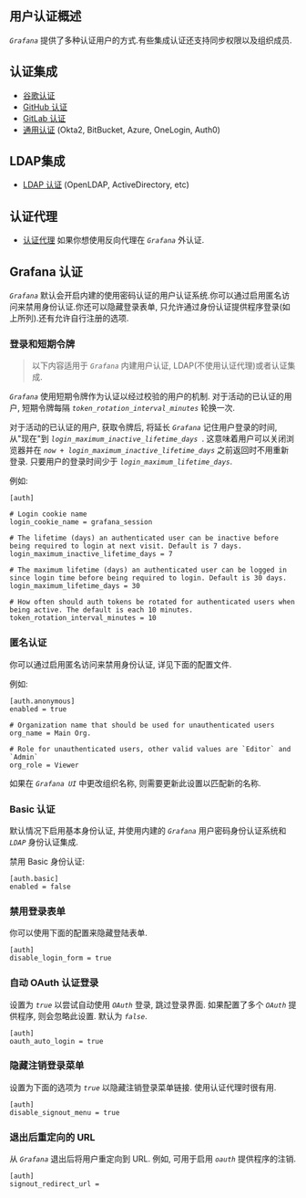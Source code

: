## **用户认证概述**

*```Grafana```* 提供了多种认证用户的方式.有些集成认证还支持同步权限以及组织成员.

## **认证集成**
- [谷歌认证](https://grafana.com/docs/v6.0/auth/google/)
- [GitHub 认证](https://grafana.com/docs/v6.0/auth/github/)
- [GitLab 认证](https://grafana.com/docs/v6.0/auth/gitlab/)
- [通用认证](https://grafana.com/docs/v6.0/auth/generic-oauth/) (Okta2, BitBucket, Azure, OneLogin, Auth0)

## **LDAP集成**
- [LDAP 认证](https://grafana.com/docs/v6.0/auth/ldap/) (OpenLDAP, ActiveDirectory, etc)

## **认证代理**
- [认证代理](https://grafana.com/docs/v6.0/auth/auth-proxy/) 如果你想使用反向代理在 *```Grafana```* 外认证.

## **Grafana 认证**
*```Grafana```* 默认会开启内建的使用密码认证的用户认证系统.你可以通过启用匿名访问来禁用身份认证.你还可以隐藏登录表单, 只允许通过身份认证提供程序登录(如上所列).还有允许自行注册的选项.

### **登录和短期令牌**
> 以下内容适用于 *```Grafana```* 内建用户认证, LDAP(不使用认证代理)或者认证集成.

*```Grafana```* 使用短期令牌作为认证以经过校验的用户的机制. 对于活动的已认证的用户, 短期令牌每隔 *```token_rotation_interval_minutes```* 轮换一次.

对于活动的已认证的用户, 获取令牌后, 将延长 *```Grafana```* 记住用户登录的时间, 从"现在"到 *```login_maximum_inactive_lifetime_days ```*. 这意味着用户可以关闭浏览器并在 *```now + login_maximum_inactive_lifetime_days```* 之前返回时不用重新登录. 只要用户的登录时间少于 *```login_maximum_lifetime_days```*.

例如:
```
[auth]

# Login cookie name
login_cookie_name = grafana_session

# The lifetime (days) an authenticated user can be inactive before being required to login at next visit. Default is 7 days.
login_maximum_inactive_lifetime_days = 7

# The maximum lifetime (days) an authenticated user can be logged in since login time before being required to login. Default is 30 days.
login_maximum_lifetime_days = 30

# How often should auth tokens be rotated for authenticated users when being active. The default is each 10 minutes.
token_rotation_interval_minutes = 10
```

### **匿名认证**

你可以通过启用匿名访问来禁用身份认证, 详见下面的配置文件.

例如:
```
[auth.anonymous]
enabled = true

# Organization name that should be used for unauthenticated users
org_name = Main Org.

# Role for unauthenticated users, other valid values are `Editor` and `Admin`
org_role = Viewer
```

如果在 *```Grafana UI```* 中更改组织名称, 则需要更新此设置以匹配新的名称.

### **Basic 认证**
默认情况下启用基本身份认证, 并使用内建的 *```Grafana```* 用户密码身份认证系统和 *```LDAP```* 身份认证集成.

禁用 Basic 身份认证:
```
[auth.basic]
enabled = false
```

### **禁用登录表单**
你可以使用下面的配置来隐藏登陆表单.
```
[auth]
disable_login_form = true
```

### **自动 OAuth 认证登录**
设置为 *```true```* 以尝试自动使用 *```OAuth```* 登录, 跳过登录界面. 如果配置了多个 *```OAuth```* 提供程序, 则会忽略此设置. 默认为 *```false```*.
```
[auth]
oauth_auto_login = true
```

### **隐藏注销登录菜单**
设置为下面的选项为 *```true```* 以隐藏注销登录菜单链接. 使用认证代理时很有用.
```
[auth]
disable_signout_menu = true
```

### **退出后重定向的 URL**
从 *```Grafana```* 退出后将用户重定向到 URL. 例如, 可用于启用 *```oauth```* 提供程序的注销.
```
[auth]
signout_redirect_url =
```
